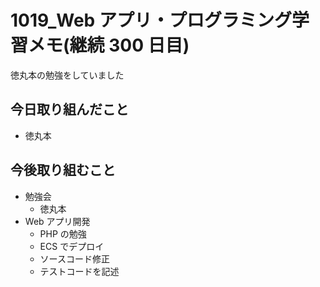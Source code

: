 # 1019_Web アプリ・プログラミング学習メモ(継続 300 日目)

徳丸本の勉強をしていました

## 今日取り組んだこと

- 徳丸本

## 今後取り組むこと

- 勉強会
  - 徳丸本
- Web アプリ開発
  - PHP の勉強
  - ECS でデプロイ
  - ソースコード修正
  - テストコードを記述
